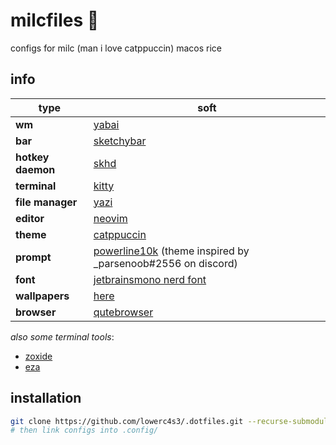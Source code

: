# milcfiles 🥛

configs for milc (man i love catppuccin) macos rice

## info

type | soft
-|-
**wm** | [yabai](https://github.com/koekeishiya/yabai)
**bar** | [sketchybar](https://github.com/FelixKratz/SketchyBar)
**hotkey daemon** | [skhd](https://github.com/koekeishiya/skhd)
**terminal** | [kitty](https://github.com/kovidgoyal/kitty)
**file manager** | [yazi](https://github.com/sxyazi/yazi)
**editor** | [neovim](https://github.com/neovim/neovim)
**theme** | [catppuccin](https://github.com/catppuccin)
**prompt** | [powerline10k](https://github.com/romkatv/powerlevel10k) (theme inspired by _parsenoob#2556 on discord)
**font** | [jetbrainsmono nerd font](https://www.nerdfonts.com/font-downloads)
**wallpapers** | [here](/wallpapers)
**browser**| [qutebrowser](https://github.com/qutebrowser/qutebrowser)

<!-- **browser**         | firefox | arc browser -->
<!-- :-------------------|:--------|:- -->
<!-- **vim keybindings** | [vimium for firefox](https://addons.mozilla.org/en-GB/firefox/addon/vimium-ff/) | [vimium](https://chromewebstore.google.com/detail/vimium/dbepggeogbaibhgnhhndojpepiihcmeb) -->
<!-- **theme**           | [cascade](https://github.com/andreasgrafen/cascade)   | - -->
<!-- **startpage**       | [nighttab](https://github.com/zombieFox/nightTab)     | - -->

*also some terminal tools*:
- [zoxide](https://github.com/ajeetdsouza/zoxide)
- [eza](https://github.com/eza-community/eza)

## installation
```bash
git clone https://github.com/lowerc4s3/.dotfiles.git --recurse-submodules
# then link configs into .config/
```
